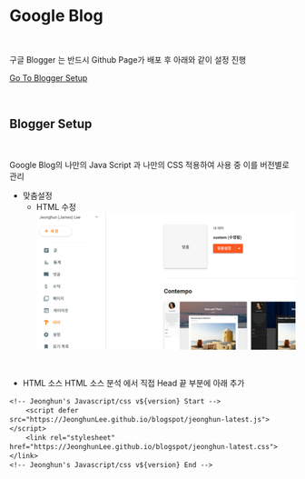 # Google Blog 

</br>

구글 Blogger 는 반드시 Github Page가 배포 후 아래와 같이 설정 진행  

[Go To Blogger Setup](./blogger_info.md#blogger-setup)

</br>

## Blogger Setup 

</br>

Google Blog의 나만의 Java Script 과 나만의 CSS 적용하여 사용 중 이를 버전별로 관리   

* 맞춤설정 
    * HTML 수정     
    ![](./imgs/blogger_00.png)

</br>

* HTML 소스 
HTML 소스 분석 에서 직접 Head 끝 부분에 아래 추가           
```
<!-- Jeonghun's Javascript/css v${version} Start -->
    <script defer src="https://JeonghunLee.github.io/blogspot/jeonghun-latest.js"></script>
    <link rel="stylesheet" href="https://JeonghunLee.github.io/blogspot/jeonghun-latest.css"></link>
<!-- Jeonghun's Javascript/css v${version} End -->
```

</br>


